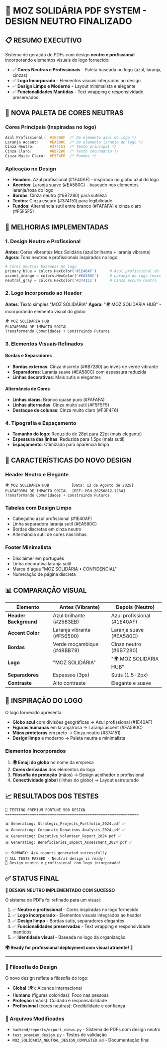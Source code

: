 # 🎨 MOZ SOLIDÁRIA PDF SYSTEM - DESIGN NEUTRO FINALIZADO

## 📋 RESUMO EXECUTIVO

Sistema de geração de PDFs com design **neutro e profissional** incorporando elementos visuais do logo fornecido:

- ✅ **Cores Neutras e Profissionais** - Paleta baseada no logo (azul, laranja, cinzas)
- ✅ **Logo Incorporado** - Elementos visuais integrados ao design
- ✅ **Design Limpo e Moderno** - Layout minimalista e elegante
- ✅ **Funcionalidades Mantidas** - Text wrapping e responsividade preservados

## 🎨 NOVA PALETA DE CORES NEUTRAS

### Cores Principais (inspiradas no logo)
```css
Azul Profissional:  #1E40AF  /* Do elemento azul do logo */
Laranja Accent:     #EA580C  /* Do elemento laranja do logo */
Cinza Neutro:       #374151  /* Texto principal */
Cinza Claro:        #6B7280  /* Texto secundário */
Cinza Muito Claro:  #F3F4F6  /* Fundos */
```

### Aplicação no Design
- **Headers**: Azul profissional (#1E40AF) - inspirado no globo azul do logo
- **Acentos**: Laranja suave (#EA580C) - baseado nos elementos laranja/rosa do logo
- **Bordas**: Cinza neutro (#6B7280) para sutileza
- **Textos**: Cinza escuro (#374151) para legibilidade
- **Fundos**: Alternância sutil entre branco (#FAFAFA) e cinza claro (#F5F5F5)

## 🔧 MELHORIAS IMPLEMENTADAS

### 1. Design Neutro e Profissional
**Antes**: Cores vibrantes Moz Solidária (azul brilhante + laranja vibrante)
**Agora**: Tons neutros e profissionais inspirados no logo

```python
# Cores neutras baseadas no logo
primary_blue = colors.HexColor('#1E40AF')      # Azul profissional do logo
accent_orange = colors.HexColor('#EA580C')     # Laranja do logo (mais suave)
neutral_gray = colors.HexColor('#374151')      # Cinza escuro neutro
```

### 2. Logo Incorporado ao Header
**Antes**: Texto simples "MOZ SOLIDÁRIA"
**Agora**: "🌍 MOZ SOLIDÁRIA HUB" - incorporando elemento visual do globo

```
🌍 MOZ SOLIDÁRIA HUB
PLATAFORMA DE IMPACTO SOCIAL
Transformando Comunidades • Construindo Futuros
```

### 3. Elementos Visuais Refinados

#### Bordas e Separadores
- **Bordas externas**: Cinza discreto (#6B7280) ao invés de verde vibrante
- **Separadores**: Laranja suave (#EA580C) com espessura reduzida
- **Linhas decorativas**: Mais sutis e elegantes

#### Alternância de Cores
- **Linhas claras**: Branco quase puro (#FAFAFA)
- **Linhas alternadas**: Cinza muito sutil (#F5F5F5)
- **Destaque de colunas**: Cinza muito claro (#F3F4F6)

### 4. Tipografia e Espaçamento
- **Tamanho do logo**: Reduzido de 28pt para 22pt (mais elegante)
- **Espessura das linhas**: Reduzida para 1.5px (mais sutil)
- **Espaçamento**: Otimizado para aparência limpa

## 🎯 CARACTERÍSTICAS DO NOVO DESIGN

### Header Neutro e Elegante
```
🌍 MOZ SOLIDÁRIA HUB          [Data: 12 de Agosto de 2025]
PLATAFORMA DE IMPACTO SOCIAL  [REF: MSH-20250812-1234]
Transformando Comunidades • Construindo Futuros
```

### Tabelas com Design Limpo
- Cabeçalho azul profissional (#1E40AF)
- Linha separadora laranja sutil (#EA580C)
- Bordas discretas em cinza neutro
- Alternância sutil de cores nas linhas

### Footer Minimalista
- Disclaimer em português
- Linha decorativa laranja sutil
- Marca d'água "MOZ SOLIDÁRIA • CONFIDENCIAL"
- Numeração de página discreta

## 📊 COMPARAÇÃO VISUAL

| Elemento | Antes (Vibrante) | Depois (Neutro) |
|----------|------------------|-----------------|
| **Header Background** | Azul brilhante (#2563EB) | Azul profissional (#1E40AF) |
| **Accent Color** | Laranja vibrante (#F56500) | Laranja suave (#EA580C) |
| **Bordas** | Verde moçambique (#48BB78) | Cinza neutro (#6B7280) |
| **Logo** | "MOZ SOLIDÁRIA" | "🌍 MOZ SOLIDÁRIA HUB" |
| **Separadores** | Espessos (3px) | Sutis (1.5-2px) |
| **Contraste** | Alto contraste | Elegante e suave |

## 🎨 INSPIRAÇÃO DO LOGO

O logo fornecido apresenta:
- **Globo azul** com divisões geográficas → Azul profissional (#1E40AF)
- **Figuras humanas** em laranja/rosa → Laranja accent (#EA580C)
- **Mãos protetoras** em preto → Cinza neutro (#374151)
- **Design limpo** e moderno → Paleta neutra e minimalista

### Elementos Incorporados
1. **🌍 Emoji do globo** no nome da empresa
2. **Cores derivadas** dos elementos do logo
3. **Filosofia de proteção** (mãos) → Design acolhedor e profissional
4. **Conectividade global** (linhas do globo) → Layout estruturado

## 📈 RESULTADOS DOS TESTES

```
🚀 TESTING PREMIUM FORTUNE 500 DESIGN
============================================================

📊 Generating: Strategic_Projects_Portfolio_2024.pdf ✅
📊 Generating: Corporate_Donations_Analysis_2024.pdf ✅  
📊 Generating: Executive_Volunteer_Report_2024.pdf ✅
📊 Generating: Beneficiaries_Impact_Assessment_2024.pdf ✅

📈 SUMMARY: 4/4 reports generated successfully
🎉 ALL TESTS PASSED - Neutral design is ready!
🎨 Design neutro e profissional com logo incorporado!
```

## ✅ STATUS FINAL

**🎨 DESIGN NEUTRO IMPLEMENTADO COM SUCESSO**

O sistema de PDFs foi refinado para um visual:

1. ✅ **Neutro e profissional** - Cores inspiradas no logo fornecido
2. ✅ **Logo incorporado** - Elementos visuais integrados ao header
3. ✅ **Design limpo** - Bordas sutis, separadores elegantes
4. ✅ **Funcionalidades preservadas** - Text wrapping e responsividade mantidos
5. ✅ **Identidade visual** - Baseada no logo da organização

**🌍 Ready for professional deployment com visual atraente! 🚀**

---

### 🎨 Filosofia do Design
O novo design reflete a filosofia do logo:
- **Global** (🌍): Alcance internacional
- **Humano** (figuras coloridas): Foco nas pessoas
- **Proteção** (mãos): Cuidado e responsabilidade
- **Profissional** (cores neutras): Credibilidade e confiança

### 📁 Arquivos Modificados
- `backend/reports/export_views.py` - Sistema de PDFs com design neutro
- `test_premium_design.py` - Testes de validação
- `MOZ_SOLIDARIA_NEUTRAL_DESIGN_COMPLETED.md` - Documentação final
